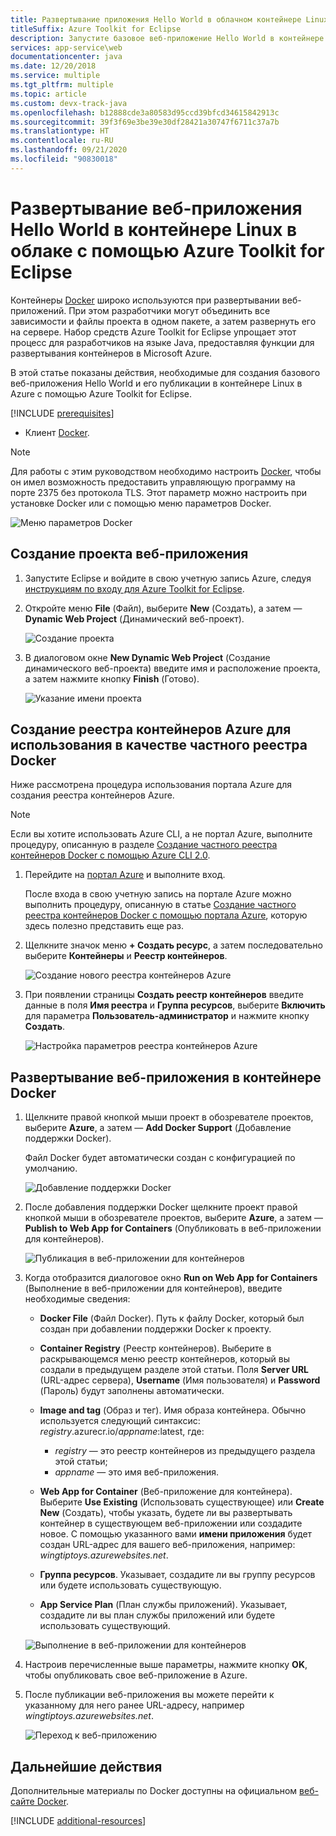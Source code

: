 ```yaml
---
title: Развертывание приложения Hello World в облачном контейнере Linux
titleSuffix: Azure Toolkit for Eclipse
description: Запустите базовое веб-приложение Hello World в контейнере Linux и разверните его в облаке с помощью Azure Toolkit for Eclipse.
services: app-service\web
documentationcenter: java
ms.date: 12/20/2018
ms.service: multiple
ms.tgt_pltfrm: multiple
ms.topic: article
ms.custom: devx-track-java
ms.openlocfilehash: b12888cde3a80583d95ccd39bfcd34615842913c
ms.sourcegitcommit: 39f3f69e3be39e30df28421a30747f6711c37a7b
ms.translationtype: HT
ms.contentlocale: ru-RU
ms.lasthandoff: 09/21/2020
ms.locfileid: "90830018"
---
```

# <a name="deploy-a-hello-world-web-app-to-a-linux-container-in-the-cloud-using-the-azure-toolkit-for-eclipse"></a>Развертывание веб-приложения Hello World в контейнере Linux в облаке с помощью Azure Toolkit for Eclipse

Контейнеры [Docker] широко используются при развертывании веб-приложений. При этом разработчики могут объединить все зависимости и файлы проекта в одном пакете, а затем развернуть его на сервере. Набор средств Azure Toolkit for Eclipse упрощает этот процесс для разработчиков на языке Java, предоставляя функции для развертывания контейнеров в Microsoft Azure.

В этой статье показаны действия, необходимые для создания базового веб-приложения Hello World и его публикации в контейнере Linux в Azure с помощью Azure Toolkit for Eclipse.

[!INCLUDE [prerequisites](includes/prerequisites.md)]
* Клиент [Docker].

> [!NOTE]
>
> Для работы с этим руководством необходимо настроить [Docker], чтобы он имел возможность предоставить управляющую программу на порте 2375 без протокола TLS. Этот параметр можно настроить при установке Docker или с помощью меню параметров Docker.
>
> ![Меню параметров Docker][docker-settings-menu]
>

## <a name="create-a-new-web-app-project"></a>Создание проекта веб-приложения

1. Запустите Eclipse и войдите в свою учетную запись Azure, следуя [инструкциям по входу для Azure Toolkit for Eclipse](./sign-in-instructions.md).

1. Откройте меню **File** (Файл), выберите **New** (Создать), а затем — **Dynamic Web Project** (Динамический веб-проект).
   
   ![Создание проекта][file-new-project]

1. В диалоговом окне **New Dynamic Web Project** (Создание динамического веб-проекта) введите имя и расположение проекта, а затем нажмите кнопку **Finish** (Готово).
   
   ![Указание имени проекта][project-name]

## <a name="create-an-azure-container-registry-to-use-as-a-private-docker-registry"></a>Создание реестра контейнеров Azure для использования в качестве частного реестра Docker

Ниже рассмотрена процедура использования портала Azure для создания реестра контейнеров Azure.

> [!NOTE]
>
> Если вы хотите использовать Azure CLI, а не портал Azure, выполните процедуру, описанную в разделе [Создание частного реестра контейнеров Docker с помощью Azure CLI 2.0][Create Docker Registry using Azure CLI].
>

1. Перейдите на [портал Azure] и выполните вход.

   После входа в свою учетную запись на портале Azure можно выполнить процедуру, описанную в статье [Создание частного реестра контейнеров Docker с помощью портала Azure], которую здесь полезно представить еще раз.

1. Щелкните значок меню **+ Создать ресурс**, а затем последовательно выберите **Контейнеры** и **Реестр контейнеров**.
   
   ![Создание нового реестра контейнеров Azure][create-container-registry-01]

1. При появлении страницы **Создать реестр контейнеров** введите данные в поля **Имя реестра** и **Группа ресурсов**, выберите **Включить** для параметра **Пользователь-администратор** и нажмите кнопку **Создать**.

   ![Настройка параметров реестра контейнеров Azure][create-container-registry-02]

## <a name="deploy-your-web-app-in-a-docker-container"></a>Развертывание веб-приложения в контейнере Docker

1. Щелкните правой кнопкой мыши проект в обозревателе проектов, выберите **Azure**, а затем — **Add Docker Support** (Добавление поддержки Docker).

   Файл Docker будет автоматически создан с конфигурацией по умолчанию.

   ![Добавление поддержки Docker][add-docker-support]

1. После добавления поддержки Docker щелкните проект правой кнопкой мыши в обозревателе проектов, выберите **Azure**, а затем — **Publish to Web App for Containers** (Опубликовать в веб-приложении для контейнеров).

   ![Публикация в веб-приложении для контейнеров][run-on-web-app-for-containers]

1. Когда отобразится диалоговое окно **Run on Web App for Containers** (Выполнение в веб-приложении для контейнеров), введите необходимые сведения:

   * **Docker File** (Файл Docker). Путь к файлу Docker, который был создан при добавлении поддержки Docker к проекту. 

   * **Container Registry** (Реестр контейнеров). Выберите в раскрывающемся меню реестр контейнеров, который вы создали в предыдущем разделе этой статьи. Поля **Server URL** (URL-адрес сервера), **Username** (Имя пользователя) и **Password** (Пароль) будут заполнены автоматически.

   * **Image and tag** (Образ и тег). Имя образа контейнера. Обычно используется следующий синтаксис: *registry*.azurecr.io/*appname*:latest, где: 
      * *registry* — это реестр контейнеров из предыдущего раздела этой статьи; 
      * *appname* — это имя веб-приложения. 

   * **Web App for Container** (Веб-приложение для контейнера). Выберите **Use Existing** (Использовать существующее) или **Create New** (Создать), чтобы указать, будете ли вы развертывать контейнер в существующем веб-приложении или создадите новое.  С помощью указанного вами **имени приложения** будет создан URL-адрес для вашего веб-приложения, например: *wingtiptoys.azurewebsites.net*.

   * **Группа ресурсов**. Указывает, создадите ли вы группу ресурсов или будете использовать существующую. 

   * **App Service Plan** (План службы приложений). Указывает, создадите ли вы план службы приложений или будете использовать существующий. 

   ![Выполнение в веб-приложении для контейнеров][run-on-web-app-linux]

1. Настроив перечисленные выше параметры, нажмите кнопку **OK**, чтобы опубликовать свое веб-приложение в Azure.

1. После публикации веб-приложения вы можете перейти к указанному для него ранее URL-адресу, например *wingtiptoys.azurewebsites.net*.

   ![Переход к веб-приложению][browsing-to-web-app]

## <a name="next-steps"></a>Дальнейшие действия

Дополнительные материалы по Docker доступны на официальном [веб-сайте Docker][Docker].

[!INCLUDE [additional-resources](includes/additional-resources.md)]

<!-- URL List -->

[Портал Azure]: https://portal.azure.com/
[Создание частного реестра контейнеров Docker с помощью портала Azure]: /azure/container-registry/container-registry-get-started-portal
[Azure for Java Developers]: ../index.yml
[Java Tools for Visual Studio Team Services]: https://java.visualstudio.com/
[Create Docker Registry using Azure CLI]: /azure/container-registry/container-registry-get-started-azure-cli

[Docker]: https://www.docker.com/
[Configuring artifacts]: https://www.jetbrains.com/help/idea/2016.1/configuring-artifacts.html

<!-- IMG List -->

[add-docker-support]: media/hello-world-web-app-linux/add-docker-support.png
[browsing-to-web-app]:  media/hello-world-web-app-linux/browsing-to-web-app.png
[create-container-registry-01]: media/hello-world-web-app-linux/create-container-registry-01.png
[create-container-registry-02]: media/hello-world-web-app-linux/create-container-registry-02.png
[docker-settings-menu]: media/hello-world-web-app-linux/docker-settings-menu.png
[file-new-project]: media/hello-world-web-app-linux/file-new-project.png
[project-name]: media/hello-world-web-app-linux/project-name.png
[run-on-web-app-for-containers]: media/hello-world-web-app-linux/run-on-web-app-for-containers.png
[run-on-web-app-linux]: media/hello-world-web-app-linux/run-on-web-app-linux.png